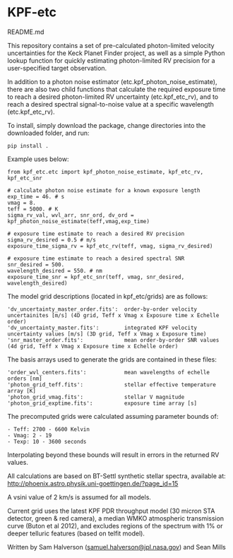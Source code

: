 # KPF-etc
README.md

This repository contains a set of pre-calculated photon-limited velocity uncertainties for the Keck Planet Finder project, as well as a simple Python lookup function for quickly estimating photon-limited RV precision for a user-specified target observation. 

In addition to a photon noise estimator (etc.kpf_photon_noise_estimate), there are also two child functions that calculate the required exposure time to reach a desired photon-limited RV uncertainty (etc.kpf_etc_rv), and to reach a desired spectral signal-to-noise value at a specific wavelength (etc.kpf_etc_rv).

To install, simply download the package, change directories into the downloaded folder, and run:

	pip install .

Example uses below:

	from kpf_etc.etc import kpf_photon_noise_estimate, kpf_etc_rv, kpf_etc_snr

	# calculate photon noise estimate for a known exposure length
	exp_time = 46. # s
	vmag = 8.
	teff = 5000. # K
	sigma_rv_val, wvl_arr, snr_ord, dv_ord = kpf_photon_noise_estimate(teff,vmag,exp_time)  

	# exposure time estimate to reach a desired RV precision
	sigma_rv_desired = 0.5 # m/s
	exposure_time_sigma_rv = kpf_etc_rv(teff, vmag, sigma_rv_desired)

	# exposure time estimate to reach a desired spectral SNR
	snr_desired = 500.
	wavelength_desired = 550. # nm
	exposure_time_snr = kpf_etc_snr(teff, vmag, snr_desired, wavelength_desired)


The model grid descriptions (located in kpf_etc/grids) are as follows:

	'dv_uncertainty_master_order.fits':  order-by-order velocity uncertainites [m/s] (4D grid, Teff x Vmag x Exposure time x Echelle order)
    'dv_uncertainty_master.fits': 		 integrated KPF velocity uncertainty values [m/s] (3D grid, Teff x Vmag x Exposure time)
	'snr_master_order.fits':		  	 mean order-by-order SNR values (4d grid, Teff x Vmag x Exposure time x Echelle order)

The basis arrays used to generate the grids are contained in these files:

	'order_wvl_centers.fits': 			 mean wavelengths of echelle orders [nm]
	'photon_grid_teff.fits':			 stellar effective temperature array [K]
	'photon_grid_vmag.fits':			 stellar V magnitude
	'photon_grid_exptime.fits':			 exposure time array [s]

The precomputed grids were calculated assuming parameter bounds of:

	- Teff: 2700 - 6600 Kelvin
	- Vmag: 2 - 19
	- Texp: 10 - 3600 seconds
	
Interpolating beyond these bounds will result in errors in the returned RV values.
	
All calculations are based on BT-Settl synthetic stellar spectra, available at: http://phoenix.astro.physik.uni-goettingen.de/?page_id=15

A vsini value of 2 km/s is assumed for all models.

Current grid uses the latest KPF PDR throughput model (30 micron STA detector, green & red camera), a median WMKO atmospheric transmission curve (Buton et al 2012), and excludes regions of the spectrum with 1% or deeper telluric features (based on telfit model).

Written by Sam Halverson (samuel.halverson@jpl.nasa.gov) and Sean Mills